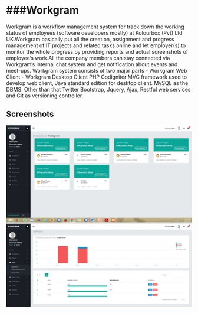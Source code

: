 ###Workgram
========

Workgram is a workflow management system for track down the working status of employees (software developers mostly) at Kolourbox (Pvt) Ltd UK.Workgram basically put all the creation, assignment and progress management of IT projects and related tasks online and let employer(s) to monitor the whole progress by providing reports and actual screenshots of employee’s work.All the company members can stay connected via Workgram’s internal chat system and get notification about events and meet-ups.
Workgram system consists of two major parts
	- Workgram Web Client
	- Workgram Desktop Client
PHP Codigniter MVC framework used to develop web client, Java standard edition for desktop client. MySQL as the DBMS. Other than that Twitter Bootstrap, Jquery, Ajax, Restful web services and Git as versioning controller.

## Screenshots

![Alt text](/wk1.PNG?raw=true "Dashboard Screen")
![Alt text](/wk2.PNG?raw=true "Dashboard Screen")
